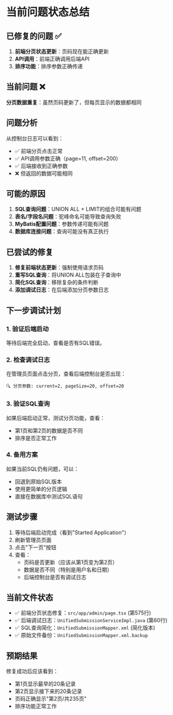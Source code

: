 # 当前问题状态总结

## 已修复的问题 ✅

1. **前端分页状态更新**：页码现在能正确更新
2. **API调用**：前端正确调用后端API
3. **排序功能**：排序参数正确传递

## 当前问题 ❌

**分页数据重复**：虽然页码更新了，但每页显示的数据都相同

## 问题分析

从控制台日志可以看到：
- ✅ 前端分页点击正常
- ✅ API调用参数正确（page=11, offset=200）
- ✅ 后端接收到正确参数
- ❌ 但返回的数据可能相同

## 可能的原因

1. **SQL查询问题**：UNION ALL + LIMIT的组合可能有问题
2. **表名/字段名问题**：驼峰命名可能导致查询失败
3. **MyBatis配置问题**：参数传递可能有问题
4. **数据库连接问题**：查询可能没有真正执行

## 已尝试的修复

1. **修复前端状态更新**：强制使用请求页码
2. **重写SQL查询**：将UNION ALL包装在子查询中
3. **简化SQL查询**：移除复杂的条件判断
4. **添加调试日志**：在后端添加分页参数日志

## 下一步调试计划

### 1. 验证后端启动
等待后端完全启动，查看是否有SQL错误。

### 2. 检查调试日志
在管理员页面点击分页，查看后端控制台是否出现：
```
🔍 分页参数: current=2, pageSize=20, offset=20
```

### 3. 验证SQL查询
如果后端启动正常，测试分页功能，查看：
- 第1页和第2页的数据是否不同
- 排序是否正常工作

### 4. 备用方案
如果当前SQL仍有问题，可以：
- 回退到原始SQL版本
- 使用更简单的分页逻辑
- 直接在数据库中测试SQL语句

## 测试步骤

1. 等待后端启动完成（看到"Started Application"）
2. 刷新管理员页面
3. 点击"下一页"按钮
4. 查看：
   - 页码是否更新（应该从第1页变为第2页）
   - 数据是否不同（特别是用户名和日期）
   - 后端控制台是否有调试日志

## 当前文件状态

- ✅ 前端分页状态修复：`src/app/admin/page.tsx` (第575行)
- ✅ 后端调试日志：`UnifiedSubmissionServiceImpl.java` (第60行)
- ✅ SQL查询简化：`UnifiedSubmissionMapper.xml` (简化版本)
- ✅ 原始文件备份：`UnifiedSubmissionMapper.xml.backup`

## 预期结果

修复成功后应该看到：
- 第1页显示最早的20条记录
- 第2页显示接下来的20条记录
- 页码正确显示"第2页/共235页"
- 排序功能正常工作
